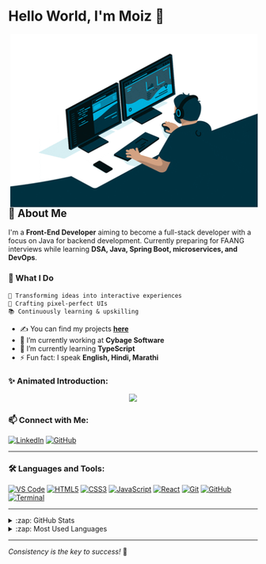 # Hello World, I'm Moiz 👋

<img align="right" alt="GIF" src="moiz-github2.gif" width="500" height="350" />

## 🚀 About Me

I'm a **Front-End Developer** aiming to become a full-stack developer with a focus on Java for backend development. Currently preparing for FAANG interviews while learning **DSA, Java, Spring Boot, microservices, and DevOps**.

### 🌟 What I Do
```text
🚀 Transforming ideas into interactive experiences
🎨 Crafting pixel-perfect UIs
📚 Continuously learning & upskilling
```

- ✍ You can find my projects **[here](https://github.com/moiezshaikh18)**
- 🔭 I’m currently working at **Cybage Software**
- 🌱 I’m currently learning **TypeScript**
- ⚡ Fun fact: I speak **English, Hindi, Marathi**

### ✨ Animated Introduction:
<p align="center">
  <a href="#"><img src="https://readme-typing-svg.herokuapp.com?size=22&duration=4000&color=F7DF1E&center=true&vCenter=true&width=500&height=30&lines=Front-End+Developer;Java+%7C+Spring+Boot+Learner;Preparing+for+FAANG!" /></a>
</p>


### 📫 Connect with Me:
[![LinkedIn](https://img.shields.io/badge/LinkedIn-0A66C2?style=for-the-badge&logo=linkedin&logoColor=white)](https://www.linkedin.com/in/moiezshaikh18/)
[![GitHub](https://img.shields.io/badge/GitHub-181717?style=for-the-badge&logo=github&logoColor=white)](https://github.com/moiezshaikh18)

---

### 🛠 Languages and Tools:
[![VS Code](https://img.shields.io/badge/VS%20Code-007ACC?style=for-the-badge&logo=visual-studio-code&logoColor=white)](https://code.visualstudio.com/)
[![HTML5](https://img.shields.io/badge/HTML5-E34F26?style=for-the-badge&logo=html5&logoColor=white)](https://developer.mozilla.org/en-US/docs/Web/HTML)
[![CSS3](https://img.shields.io/badge/CSS3-1572B6?style=for-the-badge&logo=css3&logoColor=white)](https://developer.mozilla.org/en-US/docs/Web/CSS)
[![JavaScript](https://img.shields.io/badge/JavaScript-F7DF1E?style=for-the-badge&logo=javascript&logoColor=black)](https://developer.mozilla.org/en-US/docs/Web/JavaScript)
[![React](https://img.shields.io/badge/React-20232A?style=for-the-badge&logo=react&logoColor=61DAFB)](https://reactjs.org/)
[![Git](https://img.shields.io/badge/Git-F05032?style=for-the-badge&logo=git&logoColor=white)](https://git-scm.com/)
[![GitHub](https://img.shields.io/badge/GitHub-181717?style=for-the-badge&logo=github&logoColor=white)](https://github.com/)
[![Terminal](https://img.shields.io/badge/Terminal-black?style=for-the-badge&logo=windows-terminal&logoColor=white)](https://en.wikipedia.org/wiki/Computer_terminal)

---

<details>
  <summary>:zap: GitHub Stats</summary>
  <img align="left" alt="Moiz's GitHub Stats" src="https://github-readme-stats.vercel.app/api?username=moiezshaikh18&show_icons=true&hide_border=true" />
</details>

<details>
  <summary>:zap: Most Used Languages</summary>
  <img align="left" alt="Moiz's GitHub Top Languages" src="https://github-readme-stats.vercel.app/api/top-langs/?username=moiezshaikh18&layout=compact" />
</details>

---
_Consistency is the key to success!_ 🚀
